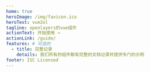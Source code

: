 ```yaml
---
home: true
heroImage: /img/favicon.ico
heroText: vue2ol
tagline: openlayers的vue组件
actionText: 开始使用 →
actionLink: /guide/
features: # 可选的
  - title: 完整记录
    details: 我们所有的组件都有完整的文档记录并提供专门的示例
footer: ISC Licensed
---
```

<span></span>